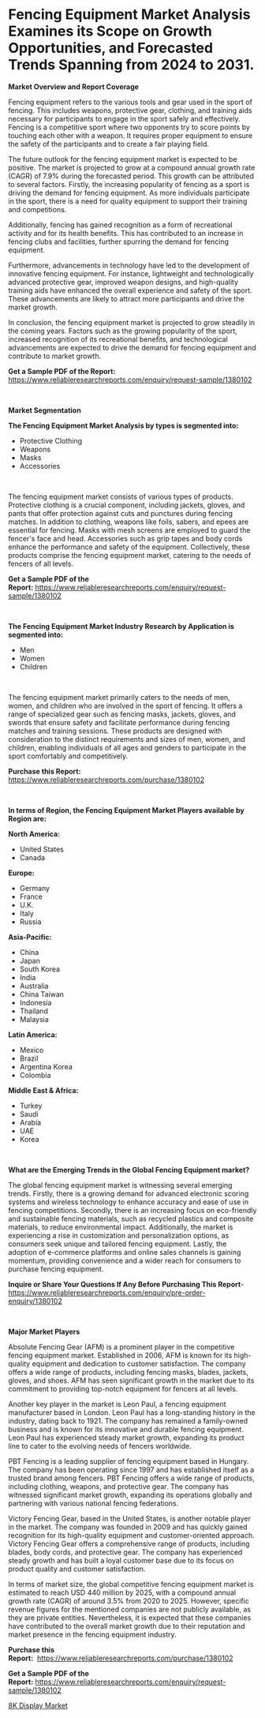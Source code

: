<p><h1>Fencing Equipment Market Analysis Examines its Scope on Growth Opportunities, and Forecasted Trends Spanning from 2024 to 2031.</h1></p><p><strong>Market Overview and Report Coverage</strong></p>
<p><p>Fencing equipment refers to the various tools and gear used in the sport of fencing. This includes weapons, protective gear, clothing, and training aids necessary for participants to engage in the sport safely and effectively. Fencing is a competitive sport where two opponents try to score points by touching each other with a weapon. It requires proper equipment to ensure the safety of the participants and to create a fair playing field.</p><p>The future outlook for the fencing equipment market is expected to be positive. The market is projected to grow at a compound annual growth rate (CAGR) of 7.9% during the forecasted period. This growth can be attributed to several factors. Firstly, the increasing popularity of fencing as a sport is driving the demand for fencing equipment. As more individuals participate in the sport, there is a need for quality equipment to support their training and competitions.</p><p>Additionally, fencing has gained recognition as a form of recreational activity and for its health benefits. This has contributed to an increase in fencing clubs and facilities, further spurring the demand for fencing equipment.</p><p>Furthermore, advancements in technology have led to the development of innovative fencing equipment. For instance, lightweight and technologically advanced protective gear, improved weapon designs, and high-quality training aids have enhanced the overall experience and safety of the sport. These advancements are likely to attract more participants and drive the market growth.</p><p>In conclusion, the fencing equipment market is projected to grow steadily in the coming years. Factors such as the growing popularity of the sport, increased recognition of its recreational benefits, and technological advancements are expected to drive the demand for fencing equipment and contribute to market growth.</p></p>
<p><strong>Get a Sample PDF of the Report:</strong> <a href="https://www.reliableresearchreports.com/enquiry/request-sample/1380102">https://www.reliableresearchreports.com/enquiry/request-sample/1380102</a></p>
<p>&nbsp;</p>
<p><strong>Market Segmentation</strong></p>
<p><strong>The Fencing Equipment Market Analysis by types is segmented into:</strong></p>
<p><ul><li>Protective Clothing</li><li>Weapons</li><li>Masks</li><li>Accessories</li></ul></p>
<p>&nbsp;</p>
<p><p>The fencing equipment market consists of various types of products. Protective clothing is a crucial component, including jackets, gloves, and pants that offer protection against cuts and punctures during fencing matches. In addition to clothing, weapons like foils, sabers, and epees are essential for fencing. Masks with mesh screens are employed to guard the fencer's face and head. Accessories such as grip tapes and body cords enhance the performance and safety of the equipment. Collectively, these products comprise the fencing equipment market, catering to the needs of fencers of all levels.</p></p>
<p><strong>Get a Sample PDF of the Report:</strong>&nbsp;<a href="https://www.reliableresearchreports.com/enquiry/request-sample/1380102">https://www.reliableresearchreports.com/enquiry/request-sample/1380102</a></p>
<p>&nbsp;</p>
<p><strong>The Fencing Equipment Market Industry Research by Application is segmented into:</strong></p>
<p><ul><li>Men</li><li>Women</li><li>Children</li></ul></p>
<p>&nbsp;</p>
<p><p>The fencing equipment market primarily caters to the needs of men, women, and children who are involved in the sport of fencing. It offers a range of specialized gear such as fencing masks, jackets, gloves, and swords that ensure safety and facilitate performance during fencing matches and training sessions. These products are designed with consideration to the distinct requirements and sizes of men, women, and children, enabling individuals of all ages and genders to participate in the sport comfortably and competitively.</p></p>
<p><strong>Purchase this Report:</strong>&nbsp; <a href="https://www.reliableresearchreports.com/purchase/1380102">https://www.reliableresearchreports.com/purchase/1380102</a></p>
<p>&nbsp;</p>
<p><strong>In terms of Region, the Fencing Equipment Market Players available by Region are:</strong></p>
<p>
    <p> <strong> North America: </strong>
        <ul>
            <li>United States</li>
            <li>Canada</li>
        </ul>
        </p> 
    <p> <strong> Europe: </strong>
        <ul>
            <li>Germany</li>
            <li>France</li>
            <li>U.K.</li>
            <li>Italy</li>
            <li>Russia</li>
        </ul>
        </p> 
    <p> <strong> Asia-Pacific: </strong>
        <ul>
            <li>China</li>
            <li>Japan</li>
            <li>South Korea</li>
            <li>India</li>
            <li>Australia</li>
            <li>China Taiwan</li>
            <li>Indonesia</li>
            <li>Thailand</li>
            <li>Malaysia</li>
        </ul>
        </p> 
    <p> <strong> Latin America: </strong>
        <ul>
            <li>Mexico</li>
            <li>Brazil</li>
            <li>Argentina Korea</li>
            <li>Colombia</li>
        </ul>
        </p> 
    <p> <strong> Middle East & Africa: </strong>
        <ul>
            <li>Turkey</li>
            <li>Saudi</li>
            <li>Arabia</li>
            <li>UAE</li>
            <li>Korea</li>
        </ul>
    </p>
    </p>
<p>&nbsp;</p>
<p><strong>What are the Emerging Trends in the Global Fencing Equipment market?</strong></p>
<p><p>The global fencing equipment market is witnessing several emerging trends. Firstly, there is a growing demand for advanced electronic scoring systems and wireless technology to enhance accuracy and ease of use in fencing competitions. Secondly, there is an increasing focus on eco-friendly and sustainable fencing materials, such as recycled plastics and composite materials, to reduce environmental impact. Additionally, the market is experiencing a rise in customization and personalization options, as consumers seek unique and tailored fencing equipment. Lastly, the adoption of e-commerce platforms and online sales channels is gaining momentum, providing convenience and a wider reach for consumers to purchase fencing equipment.</p></p>
<p><strong>Inquire or Share Your Questions If Any Before Purchasing This Report</strong>- <a href="https://www.reliableresearchreports.com/enquiry/pre-order-enquiry/1380102">https://www.reliableresearchreports.com/enquiry/pre-order-enquiry/1380102</a></p>
<p>&nbsp;</p>
<p><strong>Major Market Players</strong></p>
<p><p>Absolute Fencing Gear (AFM) is a prominent player in the competitive fencing equipment market. Established in 2006, AFM is known for its high-quality equipment and dedication to customer satisfaction. The company offers a wide range of products, including fencing masks, blades, jackets, gloves, and shoes. AFM has seen significant growth in the market due to its commitment to providing top-notch equipment for fencers at all levels.</p><p>Another key player in the market is Leon Paul, a fencing equipment manufacturer based in London. Leon Paul has a long-standing history in the industry, dating back to 1921. The company has remained a family-owned business and is known for its innovative and durable fencing equipment. Leon Paul has experienced steady market growth, expanding its product line to cater to the evolving needs of fencers worldwide.</p><p>PBT Fencing is a leading supplier of fencing equipment based in Hungary. The company has been operating since 1997 and has established itself as a trusted brand among fencers. PBT Fencing offers a wide range of products, including clothing, weapons, and protective gear. The company has witnessed significant market growth, expanding its operations globally and partnering with various national fencing federations.</p><p>Victory Fencing Gear, based in the United States, is another notable player in the market. The company was founded in 2009 and has quickly gained recognition for its high-quality equipment and customer-oriented approach. Victory Fencing Gear offers a comprehensive range of products, including blades, body cords, and protective gear. The company has experienced steady growth and has built a loyal customer base due to its focus on product quality and customer satisfaction.</p><p>In terms of market size, the global competitive fencing equipment market is estimated to reach USD 440 million by 2025, with a compound annual growth rate (CAGR) of around 3.5% from 2020 to 2025. However, specific revenue figures for the mentioned companies are not publicly available, as they are private entities. Nevertheless, it is expected that these companies have contributed to the overall market growth due to their reputation and market presence in the fencing equipment industry.</p></p>
<p><strong>Purchase this Report:</strong>&nbsp;&nbsp;<a href="https://www.reliableresearchreports.com/purchase/1380102">https://www.reliableresearchreports.com/purchase/1380102</a></p>
<p></p>
<p><strong>Get a Sample PDF of the Report:</strong>&nbsp;<a href="https://www.reliableresearchreports.com/enquiry/request-sample/1380102">https://www.reliableresearchreports.com/enquiry/request-sample/1380102</a></p>
<p><p><a href="https://github.com/chartsaturn/Market-Research-Report-List-1/blob/main/8k-display-market.md">8K Display Market</a></p></p>